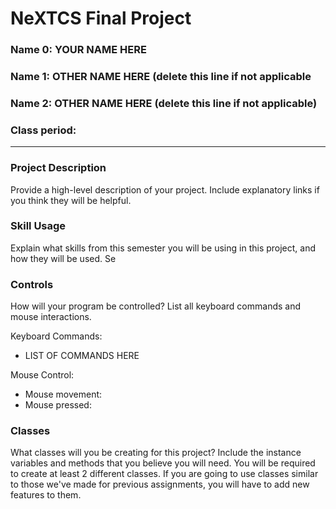 # NeXTCS Final Project
### Name 0: YOUR NAME HERE
### Name 1: OTHER NAME HERE (delete this line if not applicable
### Name 2: OTHER NAME HERE (delete this line if not applicable)
### Class period:

---

### Project Description
Provide a high-level description of your project. Include explanatory links if you think they will be helpful.

### Skill Usage
Explain what skills from this semester you will be using in this project, and how they will be used. Se

### Controls
How will your program be controlled? List all keyboard commands and mouse interactions.

Keyboard Commands:
- LIST OF COMMANDS HERE

Mouse Control:
- Mouse movement:
- Mouse pressed:


### Classes
What classes will you be creating for this project? Include the instance variables and methods that you believe you will need. You will be required to create at least 2 different classes. If you are going to use classes similar to those we've made for previous assignments, you will have to add new features to them.
